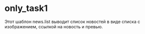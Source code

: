 # only_task1

Этот шаблон news.list выводит список новостей в виде списка с изображением, ссылкой на новость и превью.
